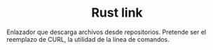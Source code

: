 <h1 align="center">Rust link</h1>
<p>Enlazador que descarga archivos desde repositorios. Pretende ser el reemplazo de CURL, la utilidad de la línea de comandos.</p>
